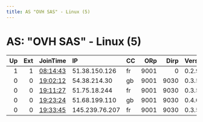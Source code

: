```yaml
---
title: AS "OVH SAS" - Linux (5)
---
```


# AS: "OVH SAS" - Linux (5)

|   Up |   Ext | JoinTime                                                                                            | IP             | CC   |   ORp |   Dirp | Version   | Contact   | Nickname       |   eFamMembers |
|-----:|------:|:----------------------------------------------------------------------------------------------------|:---------------|:-----|------:|-------:|:----------|:----------|:---------------|--------------:|
|    1 |     1 | [08:14:43](https://metrics.torproject.org/rs.html#details/4F32F9DE7B84484DEE0B457D7076F38DAA0455F1) | 51.38.150.126  | fr   |  9001 |      0 | 0.2.9.16  | None      | MODPL          |             1 |
|    0 |     0 | [19:02:12](https://metrics.torproject.org/rs.html#details/2CADF254411DA17F855454925F68E3E134D23EEF) | 54.38.214.30   | gb   |  9001 |   9030 | 0.3.5.8   | None      | Unnamed        |             1 |
|    0 |     0 | [19:11:27](https://metrics.torproject.org/rs.html#details/CD7A518C478A586AFC8E63E32CA0155FF05E439C) | 51.75.18.244   | fr   |  9001 |   9030 | 0.3.5.8   | None      | justsomerandom |             1 |
|    0 |     0 | [19:23:24](https://metrics.torproject.org/rs.html#details/3FC48DED781EA3AF64BA0DFE7809C484ED79875F) | 51.68.199.110  | gb   |  9001 |   9030 | 0.4.0.5   | None      | Unnamed        |             1 |
|    0 |     0 | [19:33:45](https://metrics.torproject.org/rs.html#details/ACD9B5A1B61A5676999582CAB9A9FCBA54D42E41) | 145.239.76.207 | fr   |  9001 |   9030 | 0.3.5.8   | None      | Unnamed        |             1 |
